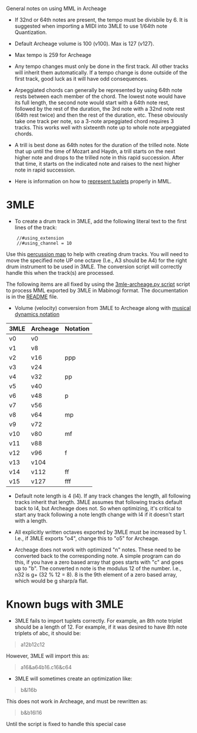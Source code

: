 General notes on using MML in Archeage

* If 32nd or 64th notes are present, the tempo must be divisbile by 6. It is suggested when importing a MIDI into 3MLE to use 1/64th note Quantization.

* Default Archeage volume is 100 (v100).  Max is 127 (v127).

* Max tempo is 259 for Archeage

* Any tempo changes must only be done in the first track.  All other tracks will inherit them automatically.  If a tempo change is done outside of the first track, good luck as it will have odd consequences.

* Arpeggiated chords can generally be represented by using 64th note rests between each member of the chord.  The lowest note would have its full length, the second note would start with a 64th note rest, followed by the rest of the duration, the 3rd note with a 32nd note rest (64th rest twice) and then the rest of the duration, etc.  These obviously take one track per note, so a 3-note arpeggiated chord requires 3 tracks.  This works well with sixteenth note up to whole note arpeggiated chords.

* A trill is best done as 64th notes for the duration of the trilled note. Note that up until the time of Mozart and Haydn, a trill starts on the next higher note and drops to the trilled note in this rapid succession.  After that time, it starts on the indicated note and raises to the next higher note in rapid succession.

* Here is information on how to [represent tuplets](tuplets.md) properly in MML.

# 3MLE

* To create a drum track in 3MLE, add the following literal text to the first lines of the track:

```
    //#using_extension
    //#using_channel = 10
```

Use this [percussion map](https://computermusicresource.com/GM.Percussion.KeyMap.html) to help with creating drum tracks. You will need to move the specified note UP one octave (I.e., A3 should be A4) for the right drum instrument to be used in 3MLE.  The conversion script will correctly handle this when the track(s) are processed.

The following items are all fixed by using the [3mle-archeage.py script](https://raw.githubusercontent.com/kernighan/archeage-3mle/main/3mle-archeage.py) script to process MML exported by 3MLE in Mabinogi format. The documentation is in the [README](README.md) file.

*  Volume (velocity) conversion from 3MLE to Archeage along with [musical dynamics notation](https://en.wikipedia.org/wiki/Dynamics_%28music%29#Interpretation_by_notation_programs)

| 3MLE | Archeage |Notation|
| ---- | -------- |--------|
| v0   | v0       |        |
| v1   | v8       |        |
| v2   | v16      | ppp    |
| v3   | v24      |        |
| v4   | v32      | pp     |
| v5   | v40      |        |
| v6   | v48      | p      |
| v7   | v56      |        |
| v8   | v64      | mp     |
| v9   | v72      |        |
| v10  | v80      | mf     |
| v11  | v88      |        |
| v12  | v96      | f      |
| v13  | v104     |        |
| v14  | v112     | ff     |
| v15  | v127     | fff    |

* Default note length is 4 (l4).  If any track changes the length, all following tracks inherit that length. 3MLE assumes that following tracks default back to l4, but Archeage does not. So when optimizing, it's critical to start any track following a note length change with l4 if it doesn't start with a length.

* All explicitly written octaves exported by 3MLE must be increased by 1.  I.e., if 3MLE exports "o4", change this to "o5" for Archeage.

* Archeage does not work with optimized "n" notes.  These need to be converted back to the corresponding note. A simple program can do this, if you have a zero based array that goes starts with "c" and goes up to "b".  The converted n note is the modulus 12 of the number.  I.e., n32 is g+ (32 % 12 = 8). 8 is the 9th element of a zero based array, which would be g sharp/a flat.


# Known bugs with 3MLE

* 3MLE fails to import tuplets correctly.  For example, an 8th note triplet should be a length of 12.  For example, if it was desired to have 8th note triplets of abc, it should be:

> a12b12c12

However, 3MLE will import this as:

> a16&a64b16.c16&c64

* 3MLE will sometimes create an optimization like:

> b&l16b

This does not work in Archeage, and must be rewritten as:

> b&b16l16

Until the script is fixed to handle this special case
